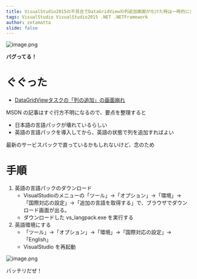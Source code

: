 ```yaml
---
title: VisualStudio2015の不具合でDataGridViewの列追加画面が化けた時は一時的に言語パックを英語にすればいいよ
tags: VisualStudio VisualStudio2015 .NET .NETFramework
author: zetamatta
slide: false
---
```


![image.png](https://qiita-image-store.s3.amazonaws.com/0/29454/cf95f5ef-b48c-8721-266c-4095ad896e87.png)

**バグってる！**

ぐぐった
========

* [DataGridViewタスクの「列の追加」の画面崩れ](https://social.msdn.microsoft.com/Forums/security/ja-JP/16f031c8-749e-4bcb-8abd-6b6a64146555/datagridview?forum=csharpgeneralja)

MSDN の記事はすぐ行方不明になるので、要点を整理すると

* 日本語の言語パックが壊れているらしい
* 英語の言語パックを導入してから、英語の状態で列を追加すればよい

最新のサービスパックで直っているかもしれないけど、念のため

手順
====

1. 英語の言語パックのダウンロード
   * VisualStudioのメニューの「ツール」→「オプション」→「環境」→「国際対応の設定」→「追加の言語を取得する」で、ブラウザでダウンロード画面が出る。
   * ダウンロードした vs_langpack.exe を実行する
2. 英語環境にする
   * 「ツール」→「オプション」→「環境」→「国際対応の設定」→「English」
   * VisualStudio を再起動

![image.png](https://qiita-image-store.s3.amazonaws.com/0/29454/68073aa6-78e6-99e4-6106-72123360919f.png)

バッチリだぜ！

